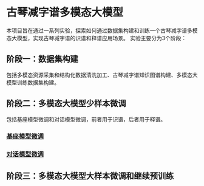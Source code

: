 # 古琴减字谱多模态大模型
本项目旨在通过一系列实验，探索如何通过数据集构建和训练一个古琴减字谱多模态大模型，实现古琴减字谱的识谱和释谱应用场景。
实验主要分为3个阶段：

## 阶段一：数据集构建
包括多模态资源采集和结构化数据清洗加工、古琴减字谱知识图谱构建、多模态大模型训练数据集构建。

## 阶段二：多模态大模型少样本微调
包括基座模型微调和对话模型微调，前者用于识谱，后者用于释谱。

### [基座模型微调](基座模型微调.md)

### [对话模型微调](对话模型微调.md)

 
## 阶段三：多模态大模型大样本微调和继续预训练
